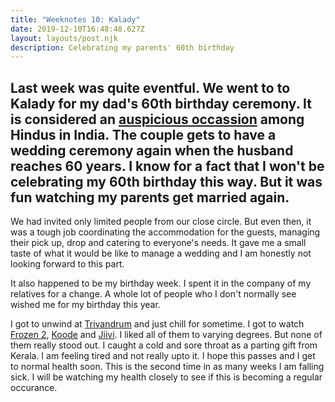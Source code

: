 ```yaml
---
title: "Weeknotes 10: Kalady"
date: 2019-12-10T16:48:48.627Z
layout: layouts/post.njk
description: Celebrating my parents' 60th birthday
---
```


## Last week was quite eventful. We went to to Kalady for my dad's 60th birthday ceremony. It is considered an [auspicious occassion](https://en.wikipedia.org/wiki/Shashti_Poorthi) among Hindus in India. The couple gets to have a wedding ceremony again when the husband reaches 60 years. I know for a fact that I won't be celebrating my 60th birthday this way. But it was fun watching my parents get married again.

We had invited only limited people from our close circle. But even then, it was a tough job coordinating the accommodation for the guests, managing their pick up, drop and catering to everyone's needs. It gave me a small taste of what it would be like to manage a wedding and I am honestly not looking forward to this part.

It also happened to be my birthday week. I spent it in the company of my relatives for a change. A whole lot of people who I don't normally see wished me for my birthday this year.

I got to unwind at [Trivandrum](https://en.wikipedia.org/wiki/Thiruvananthapuram) and just chill for sometime. I got to watch [Frozen 2](https://en.wikipedia.org/wiki/Frozen_II), [Koode](https://en.wikipedia.org/wiki/Koode) and [Jiivi](https://en.wikipedia.org/wiki/Jiivi). I liked all of them to varying degrees. But none of them really stood out. I caught a cold and sore throat as a parting gift from Kerala. I am feeling tired and not really upto it. I hope this passes and I get to normal health soon. This is the second time in as many weeks I am falling sick. I will be watching my health closely to see if this is becoming a regular occurance.
